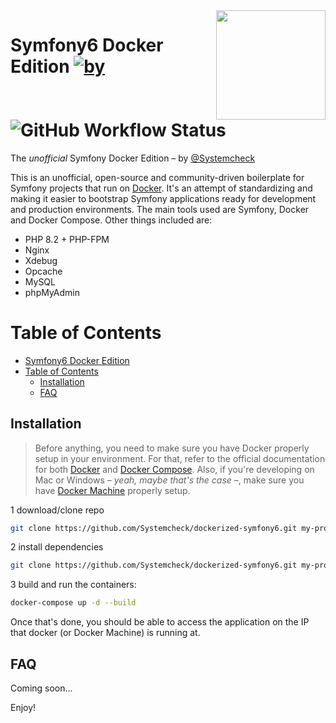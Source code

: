 <img align="right" width="175px" src="https://camo.githubusercontent.com/7e57ebd8fa0125653e3b41c87fc4d3a6b61964fc/687474703a2f2f692e696d6775722e636f6d2f7663355a56714c2e706e673f32" />

Symfony6 Docker Edition [![by](https://img.shields.io/badge/by-Systemcheck-brightgreen)](https://github.com/Systemcheck) ![GitHub Workflow Status](https://img.shields.io/github/actions/workflow/status/Systemcheck/dockerized-symfony6/symfony.yml?style=flat-square)
========================

The *unofficial* Symfony Docker Edition – by [@Systemcheck](https://github.com/Systemcheck)

This is an unofficial, open-source and community-driven boilerplate for Symfony projects that run on [Docker](https://www.docker.com/). It's an attempt of standardizing and making it easier to bootstrap Symfony applications ready for development and production environments. The main tools used are Symfony, Docker and Docker Compose. Other things included are:

- PHP 8.2 + PHP-FPM
- Nginx
- Xdebug
- Opcache
- MySQL
- phpMyAdmin

Table of Contents
==================

- [Symfony6 Docker Edition  ](#symfony6-docker-edition--)
- [Table of Contents](#table-of-contents)
  - [Installation](#installation)
  - [FAQ](#faq)

## Installation

> Before anything, you need to make sure you have Docker properly setup in your environment. For that, refer to the official documentation for both [Docker](https://docs.docker.com/) and [Docker Compose](https://docs.docker.com/compose/). Also, if you're developing on Mac or Windows – *yeah, maybe that's the case* –, make sure you have [Docker Machine](https://docs.docker.com/machine/) properly setup.

1 download/clone repo

```bash
git clone https://github.com/Systemcheck/dockerized-symfony6.git my-project
```

2 install dependencies

```bash
git clone https://github.com/Systemcheck/dockerized-symfony6.git my-project
```

3 build and run the containers:

```bash
docker-compose up -d --build
```

Once that's done, you should be able to access the application on the IP that docker (or Docker Machine) is running at.

## FAQ

Coming soon...

Enjoy!
